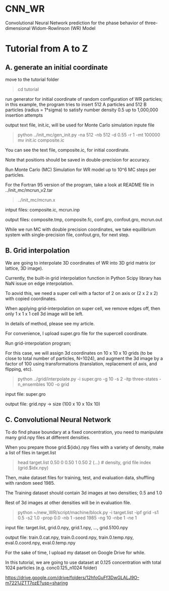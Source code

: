 # CNN_WR
Convolutional Neural Network prediction for the phase behavior of three-dimensional Widom-Rowlinson (WR) Model

# Tutorial from A to Z
## A. generate an initial coordinate
move to the tutorial folder 

> cd tutorial

run generator for initial coordinate of random configuration of WR particles;
 in this example, the program tries to insert 512 A particles and 512 B particles (radius = 1*sigma) 
 to satisfy number density 0.5 up to 1,000,000 insertion attempts

output text file, init.ic, will be used for Monte Carlo simulation inpute file

> python ../init_mc/gen_init.py -na 512 -nb 512 -d 0.55 -r 1 -mt 100000
> mv init.ic composite.ic

You can see the text file, composite.ic, for initial coordinate.

Note that positions should be saved in double-precision for accuracy. 

Run Monte Carlo (MC) Simulation for WR model up to 10^6 MC steps per particles.

For the Fortran 95 version of the program, take a look at README file in ../init_mc/mcrun_v2.tar

> ../init_mc/mcrun.x

intput files: composite.ic, mcrun.inp

output files: composite.tmp, composite.fc, conf.gro, confout.gro, mcrun.out 

While we run MC with double precision coordinates, 
 we take equilibrium system with single-precision file, confout.gro, for next step.

## B. Grid interpolation
We are going to interpolate 3D coordinates of WR into 3D grid matrix (or lattice, 3D image).

Currently, the built-in grid interpolation function in Python Scipy library has NaN issue on edge interpolation.

To aovid this, we need a super cell with a factor of 2 on axis or (2 x 2 x 2) with copied coordinates.

When applying grid-interpolation on super cell, we remove edges off, then only 1 x 1 x 1 cell 3d image will be left.

In details of method, please see my article.

For convenience, I upload super.gro file for the supercell coordinate.

Run grid-interpolation program;

For this case, we will assign 3d coordinates on 10 x 10 x 10 grids (to be close to total number of particles, N=1024),
 and augment the 3d image by a factor of 100 using transformations (translation, replacement of axis, and flipping, etc).

> python ../grid/interpolate.py -i super.gro -g 10 -s 2 -itp three-states -n_ensembles 100 -o grid

input file: super.gro

output file: grid.npy -> size (100 x 10 x 10x 10)

## C. Convolutional Neural Network
To do find phase boundary at a fixed concentration, you need to manipulate many grid.npy files at different densities.

When you prepare those grid.${idx}.npy files with a variety of density, 
 make a list of files in target.list

> head target.list
0.50 0
0.50 1
0.50 2
(...) # density, grid file index (grid.$idx.npy)

Then, make dataset files for training, test, and evaluation data, shuffling with random seed 1985.

The Training dataset should contain 3d images at two densities; 0.5 and 1.0

Rest of 3d images at other densities will be in evaluation file.

> python ~/new_WR/script/machine/block.py -i target.list -ipf grid -s1 0.5 -s2 1.0 -prop 0.0 -nb 1 -seed 1985 -ng 10 -nbe 1 -ne 1

input file: target.list, grid.0.npy, grid.1.npy, ..., grid.5100.npy

output file: train.0.cat.npy, train.0.coord.npy, train.0.temp.npy, eval.0.coord.npy, eval.0.temp.npy

For the sake of time, I upload my dataset on Google Drive for while.

In this tutorial, we are going to use dataset at 0.125 concentration with total 1024 particles (e.g. conc0.125_n1024 folder)  

https://drive.google.com/drive/folders/12hfoGuFf3DwGLALJ9O-m7221JZTT7ozE?usp=sharing

